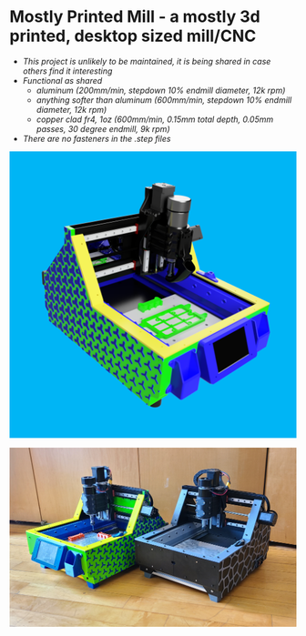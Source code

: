 # Mostly Printed Mill - a mostly 3d printed, desktop sized mill/CNC

- *This project is unlikely to be maintained, it is being shared in case others find it interesting*
- *Functional as shared*
    - *aluminum (200mm/min, stepdown 10% endmill diameter, 12k rpm)*
    - *anything softer than aluminum (600mm/min, stepdown 10% endmill diameter, 12k rpm)*
    - *copper clad fr4, 1oz (600mm/min, 0.15mm total depth, 0.05mm passes, 30 degree endmill, 9k rpm)*
- *There are no fasteners in the .step files*
  
![](MostlyPrintedMill-v1.png)


![](MostlyPrintedMill-v1-both.jpeg)
